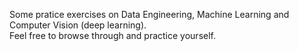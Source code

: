 Some pratice exercises on Data Engineering, Machine Learning and Computer Vision (deep learning). \
Feel free to browse through and practice yourself.

